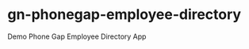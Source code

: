 gn-phonegap-employee-directory
==============================

Demo Phone Gap Employee Directory App
